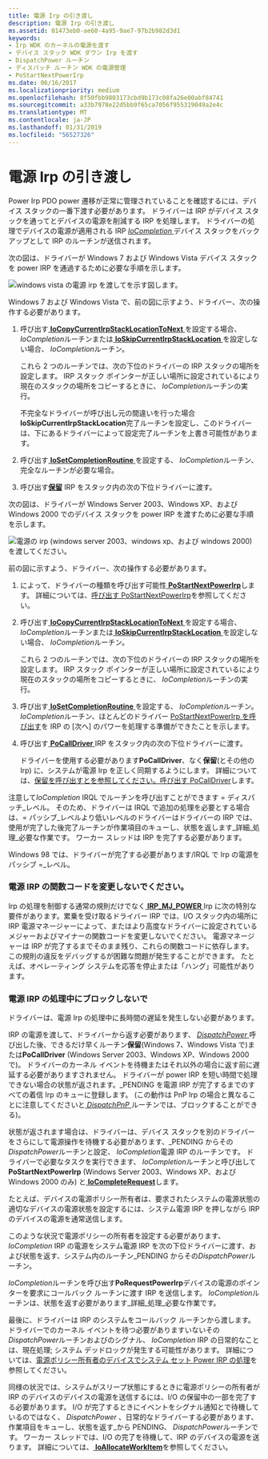```yaml
---
title: 電源 Irp の引き渡し
description: 電源 Irp の引き渡し
ms.assetid: 01473eb0-ae60-4a95-9ae7-97b2b982d3d1
keywords:
- Irp WDK のカーネルの電源を渡す
- デバイス スタック WDK ダウン Irp を渡す
- DispatchPower ルーチン
- ディスパッチ ルーチン WDK の電源管理
- PoStartNextPowerIrp
ms.date: 06/16/2017
ms.localizationpriority: medium
ms.openlocfilehash: 8f50fbb9803173cbd9b173c08fa26e00abf84741
ms.sourcegitcommit: a33b7978e22d5bb9f65ca7056f955319049a2e4c
ms.translationtype: MT
ms.contentlocale: ja-JP
ms.lasthandoff: 01/31/2019
ms.locfileid: "56527326"
---
```

# <a name="passing-power-irps"></a>電源 Irp の引き渡し





Power Irp PDO power 遷移が正常に管理されていることを確認するには、デバイス スタックの一番下渡す必要があります。 ドライバーは IRP がデバイス スタックを通ってとデバイスの電源を削減する IRP を処理します。 ドライバーの処理でデバイスの電源が適用される IRP [ *IoCompletion* ](https://msdn.microsoft.com/library/windows/hardware/ff548354)デバイス スタックをバックアップとして IRP のルーチンが送信されます。

次の図は、ドライバーが Windows 7 および Windows Vista デバイス スタックを power IRP を通過するために必要な手順を示します。

![windows vista の電源 irp を渡してを示す図します。](images/passirpvista.png)

Windows 7 および Windows Vista で、前の図に示すよう、ドライバー、次の操作する必要があります。

1.  呼び出す[ **IoCopyCurrentIrpStackLocationToNext** ](https://msdn.microsoft.com/library/windows/hardware/ff548387)を設定する場合、 *IoCompletion*ルーチンまたは[ **IoSkipCurrentIrpStackLocation** ](https://msdn.microsoft.com/library/windows/hardware/ff550355)を設定しない場合、 *IoCompletion*ルーチン。

    これら 2 つのルーチンでは、次の下位のドライバーの IRP スタックの場所を設定します。 IRP スタック ポインターが正しい場所に設定されているにより現在のスタックの場所をコピーするときに、 *IoCompletion*ルーチンの実行。

    不完全なドライバーが呼び出し元の間違いを行った場合**IoSkipCurrentIrpStackLocation**完了ルーチンを設定し、このドライバーは、下にあるドライバーによって設定完了ルーチンを上書き可能性があります。

2.  呼び出す[ **IoSetCompletionRoutine** ](https://msdn.microsoft.com/library/windows/hardware/ff549679)を設定する、 *IoCompletion*ルーチン、完全なルーチンが必要な場合。

3.  呼び出す[**保留**](https://msdn.microsoft.com/library/windows/hardware/ff548336) IRP をスタック内の次の下位ドライバーに渡す。

次の図は、ドライバーが Windows Server 2003、Windows XP、および Windows 2000 でのデバイス スタックを power IRP を渡すために必要な手順を示します。

![電源の irp (windows server 2003、windows xp、および windows 2000) を渡してください。](images/passirp.png)

前の図に示すよう、ドライバー、次の操作する必要があります。

1.  によって、ドライバーの種類を呼び出す可能性[ **PoStartNextPowerIrp**](https://msdn.microsoft.com/library/windows/hardware/ff559776)します。 詳細については、[呼び出す PoStartNextPowerIrp](calling-postartnextpowerirp.md)を参照してください。

2.  呼び出す[ **IoCopyCurrentIrpStackLocationToNext** ](https://msdn.microsoft.com/library/windows/hardware/ff548387)を設定する場合、 *IoCompletion*ルーチンまたは[ **IoSkipCurrentIrpStackLocation** ](https://msdn.microsoft.com/library/windows/hardware/ff550355)を設定しない場合、 *IoCompletion*ルーチン。

    これら 2 つのルーチンでは、次の下位のドライバーの IRP スタックの場所を設定します。 IRP スタック ポインターが正しい場所に設定されているにより現在のスタックの場所をコピーするときに、 *IoCompletion*ルーチンの実行。

3.  呼び出す[ **IoSetCompletionRoutine** ](https://msdn.microsoft.com/library/windows/hardware/ff549679)を設定する、 *IoCompletion*ルーチン。 *IoCompletion*ルーチン、ほとんどのドライバー [PoStartNextPowerIrp を呼び出す](calling-postartnextpowerirp.md)を IRP の [次へ] のパワーを処理する準備ができたことを示します。

4.  呼び出す[ **PoCallDriver** ](https://msdn.microsoft.com/library/windows/hardware/ff559654) IRP をスタック内の次の下位ドライバーに渡す。

    ドライバーを使用する必要があります**PoCallDriver**、なく**保留**(とその他の Irp) に、システムが電源 Irp を正しく同期するようにします。 詳細については、[保留を呼び出すとを参照してください。呼び出す PoCallDriver](calling-iocalldriver-versus-calling-pocalldriver.md)します。

注意して*IoCompletion* IRQL でルーチンを呼び出すことができます = ディスパッチ\_レベル。 そのため、ドライバーは IRQL で追加の処理を必要とする場合は、= パッシブ\_レベルより低いレベルのドライバーはドライバーの IRP では、使用が完了した後完了ルーチンが作業項目のキューし、状態を返します\_詳細\_処理\_必要な作業です。 ワーカー スレッドは IRP を完了する必要があります。

Windows 98 では、ドライバーが完了する必要があります/IRQL で Irp の電源をパッシブ =\_レベル。

### <a name="do-not-change-the-function-codes-in-a-power-irp"></a>電源 IRP の関数コードを変更しないでください。

Irp の処理を制御する通常の規則だけでなく[ **IRP\_MJ\_POWER** ](https://msdn.microsoft.com/library/windows/hardware/ff550784) Irp に次の特別な要件があります。累乗を受け取るドライバー IRP では、I/O スタック内の場所に IRP 電源マネージャーによって、またはより高度なドライバーに設定されているメジャーおよびマイナーの関数コードを変更しないでください。 電源マネージャーは IRP が完了するまでそのまま残り、これらの関数コードに依存します。 この規則の違反をデバッグするが困難な問題が発生することができます。 たとえば、オペレーティング システムを応答を停止または「ハング」可能性があります。

### <a name="do-not-block-while-handling-a-power-irp"></a>電源 IRP の処理中にブロックしないで

ドライバーは、電源 Irp の処理中に長時間の遅延を発生しない必要があります。

IRP の電源を渡して、ドライバーから返す必要があります、 [ *DispatchPower* ](https://docs.microsoft.com/windows-hardware/drivers/ddi/content/wdm/nc-wdm-driver_dispatch)呼び出した後、できるだけ早くルーチン**保留**(Windows 7、Windows Vista で)または**PoCallDriver** (Windows Server 2003、Windows XP、Windows 2000 で)。 ドライバーのカーネル イベントを待機またはそれ以外の場合に返す前に遅延する必要がありますされません。 ドライバーが power IRP を短い時間で処理できない場合の状態が返されます。\_PENDING を電源 IRP が完了するまでのすべての着信 Irp のキューに登録します。 (この動作は PnP Irp の場合と異なることに注意してくださいと[ *DispatchPnP* ](https://docs.microsoft.com/windows-hardware/drivers/ddi/content/wdm/nc-wdm-driver_dispatch)ルーチンでは、ブロックすることができる)。

状態が返されます場合は、ドライバーは、デバイス スタックを別のドライバーをさらにして電源操作を待機する必要があります、\_PENDING からその*DispatchPower*ルーチンと設定、 *IoCompletion*電源 IRP のルーチンです。 ドライバーで必要なタスクを実行できます、 *IoCompletion*ルーチンと呼び出して**PoStartNextPowerIrp** (Windows Server 2003、Windows XP、および Windows 2000 のみ) と[ **IoCompleteRequest**](https://msdn.microsoft.com/library/windows/hardware/ff548343)します。

たとえば、デバイスの電源ポリシー所有者は、要求されたシステムの電源状態の適切なデバイスの電源状態を設定するには、システム電源 IRP を押しながら IRP のデバイスの電源を通常送信します。

このような状況で電源ポリシーの所有者を設定する必要があります、 *IoCompletion* IRP の電源をシステム電源 IRP を次の下位ドライバーに渡す、および状態を返す、システム内のルーチン\_PENDING からその*DispatchPower*ルーチン。

*IoCompletion*ルーチンを呼び出す**PoRequestPowerIrp**デバイスの電源のポインターを要求にコールバック ルーチンに渡す IRP を送信します。 *IoCompletion*ルーチンは、状態を返す必要があります\_詳細\_処理\_必要な作業です。

最後に、ドライバーは IRP のシステムをコールバック ルーチンから渡します。 ドライバーでのカーネル イベントを待つ必要がありますいないその*DispatchPower*ルーチンおよびのシグナル、 *IoCompletion* IRP の日常的なことは、現在処理; システム デッドロックが発生する可能性があります。 詳細については、[電源ポリシー所有者のデバイスでシステム セット Power IRP の処理](handling-a-system-set-power-irp-in-a-device-power-policy-owner.md)を参照してください。

同様の状況では、システムがスリープ状態にするときに電源ポリシーの所有者が IRP のデバイスのデバイスの電源を送信するには、I/O の保留中の一部を完了する必要があります。 I/O が完了するときにイベントをシグナル通知とで待機しているのではなく、 *DispatchPower* 、日常的なドライバーする必要があります、作業項目をキューし、状態を返す\_から PENDING、 *DispatchPower*ルーチンです。 ワーカー スレッドでは、I/O の完了を待機して、IRP のデバイスの電源を送ります。 詳細については、[ **IoAllocateWorkItem**](https://msdn.microsoft.com/library/windows/hardware/ff548276)を参照してください。

 

 




